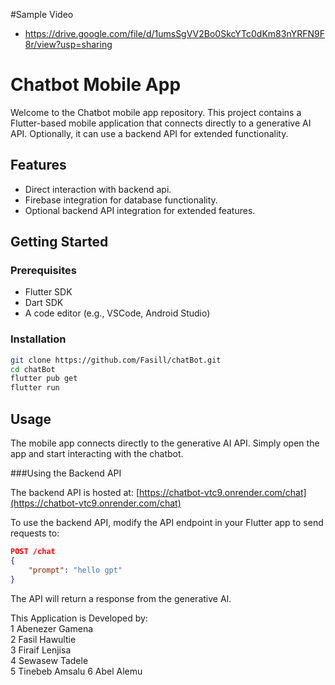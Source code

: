 #Sample Video
 - https://drive.google.com/file/d/1umsSgVV2Bo0SkcYTc0dKm83nYRFN9F8r/view?usp=sharing
# Chatbot Mobile App

Welcome to the Chatbot mobile app repository. This project contains a Flutter-based mobile application that connects directly to a generative AI API. Optionally, it can use a backend API for extended functionality.

## Features
- Direct interaction with backend api.
- Firebase integration for database functionality.
- Optional backend API integration for extended features.

## Getting Started

### Prerequisites
- Flutter SDK
- Dart SDK
- A code editor (e.g., VSCode, Android Studio)

### Installation
```sh
git clone https://github.com/Fasill/chatBot.git
cd chatBot
flutter pub get
flutter run
```

## Usage

The mobile app connects directly to the generative AI API. Simply open the app and start interacting with the chatbot.

###Using the Backend API

The backend API is hosted at: [https://chatbot-vtc9.onrender.com/chat](https://chatbot-vtc9.onrender.com/chat)

To use the backend API, modify the API endpoint in your Flutter app to send requests to:
```json
POST /chat
{
    "prompt": "hello gpt"
}
```
The API will return a response from the generative AI.

This Application is Developed by:  
1 Abenezer Gamena  
2 Fasil Hawultie  
3 Firaif Lenjisa  
4 Sewasew Tadele  
5 Tinebeb Amsalu
6 Abel Alemu


